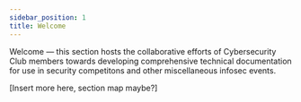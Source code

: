 ```yaml
---
sidebar_position: 1
title: Welcome
---
```



Welcome — this section hosts the collaborative efforts of Cybersecurity Club members towards developing comprehensive technical documentation for use in security competitons and other miscellaneous infosec events.

[Insert more here, section map maybe?]